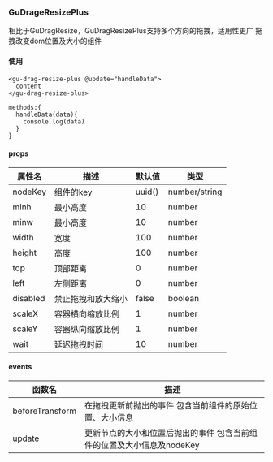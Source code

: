 ### GuDrageResizePlus
相比于GuDragResize，GuDragResizePlus支持多个方向的拖拽，适用性更广
拖拽改变dom位置及大小的组件
#### 使用
```
<gu-drag-resize-plus @update="handleData">
  content
</gu-drag-resize-plus>

methods:{
  handleData(data){
    console.log(data)
  }
}
```
#### props
| 属性名      | 描述               | 默认值 | 类型|
| ---------- | ------------------ |--------|-----|
| nodeKey  | 组件的key          | uuid() | number/string  
| minh     | 最小高度           | 10     | number         
| minw     | 最小高度           | 10     | number         
| width    | 宽度               | 100    | number                                                                                             
| height   | 高度               | 100    | number                                                                                                  
| top      | 顶部距离           | 0      | number         
| left     | 左侧距离           | 0      | number         
| disabled | 禁止拖拽和放大缩小 | false  | boolean 
| scaleX | 容器横向缩放比例 | 1  | number 
| scaleY | 容器纵向缩放比例 | 1  | number 
| wait | 延迟拖拽时间 | 10  | number

#### events
| 函数名       | 描述                                                             |
| ------------ | ---------------------------------------------------------------- |
| beforeTransform | 在拖拽更新前抛出的事件 包含当前组件的原始位置、大小信息 |
| update | 更新节点的大小和位置后抛出的事件 包含当前组件的位置及大小信息及nodeKey |